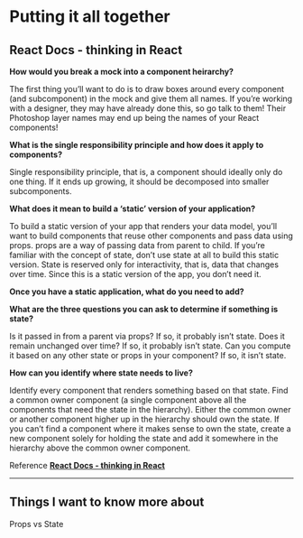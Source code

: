# Putting it all together

## React Docs - thinking in React

**How would you break a mock into a component heirarchy?**

The first thing you’ll want to do is to draw boxes around every component (and subcomponent) in the mock and give them all names. If you’re working with a designer, they may have already done this, so go talk to them! Their Photoshop layer names may end up being the names of your React components!

**What is the single responsibility principle and how does it apply to components?**

 Single responsibility principle, that is, a component should ideally only do one thing. If it ends up growing, it should be decomposed into smaller subcomponents.

**What does it mean to build a ‘static’ version of your application?**

To build a static version of your app that renders your data model, you’ll want to build components that reuse other components and pass data using props. props are a way of passing data from parent to child. If you’re familiar with the concept of state, don’t use state at all to build this static version. State is reserved only for interactivity, that is, data that changes over time. Since this is a static version of the app, you don’t need it.

**Once you have a static application, what do you need to add?**

**What are the three questions you can ask to determine if something is state?**

Is it passed in from a parent via props? If so, it probably isn’t state.
Does it remain unchanged over time? If so, it probably isn’t state.
Can you compute it based on any other state or props in your component? If so, it isn’t state.

**How can you identify where state needs to live?**

Identify every component that renders something based on that state.
Find a common owner component (a single component above all the components that need the state in the hierarchy).
Either the common owner or another component higher up in the hierarchy should own the state.
If you can’t find a component where it makes sense to own the state, create a new component solely for holding the state and add it somewhere in the hierarchy above the common owner component.

Reference [**React Docs - thinking in React**](https://reactjs.org/docs/thinking-in-react.html)

---

## Things I want to know more about

Props vs State
